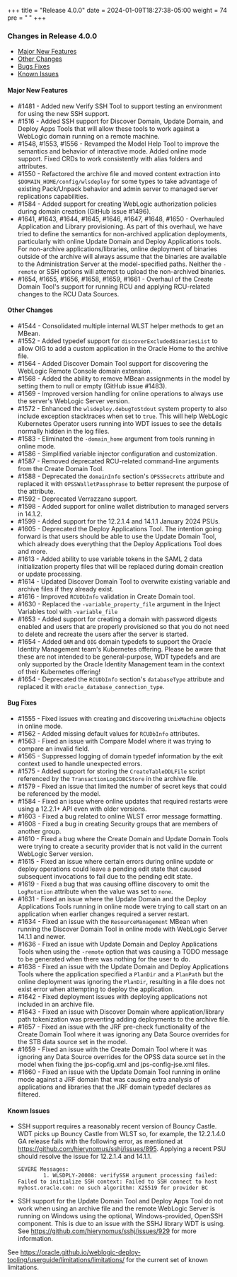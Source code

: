+++
title = "Release 4.0.0"
date = 2024-01-09T18:27:38-05:00
weight = 74
pre = "<b> </b>"
+++


### Changes in Release 4.0.0
- [Major New Features](#major-new-features)
- [Other Changes](#other-changes)
- [Bugs Fixes](#bug-fixes)
- [Known Issues](#known-issues)


#### Major New Features
- #1481 - Added new Verify SSH Tool to support testing an environment for using the new SSH support.
- #1516 - Added SSH support for Discover Domain, Update Domain, and Deploy Apps Tools that will allow
          these tools to work against a WebLogic domain running on a remote machine.
- #1548, #1553, #1556 - Revamped the Model Help Tool to improve the semantics and behavior of interactive mode.
                 Added online mode support.  Fixed CRDs to work consistently with alias folders and attributes.
- #1550 - Refactored the archive file and moved content extraction into `$DOMAIN_HOME/config/wlsdeploy` for some types
          to take advantage of existing Pack/Unpack behavior and admin server to managed server replications capabilities.
- #1584 - Added support for creating WebLogic authorization policies during domain creation (GitHub issue #1496).
- #1641, #1643, #1644, #1645, #1646, #1647, #1648, #1650 - Overhauled Application and Library provisioning.  As part of
          this overhaul, we have tried to define the semantics for non-archived application deployments, particularly
          with online Update Domain and Deploy Applications tools.  For non-archive applications/libraries, online deployment of
          binaries outside of the archive will always assume that the binaries are available to the Administration Server at the
          model-specified paths.  Neither the `-remote` or SSH options will attempt to upload the non-archived binaries.
- #1654, #1655, #1656, #1658, #1659, #1661 - Overhaul of the Create Domain Tool's support for running RCU and applying
          RCU-related changes to the RCU Data Sources.

#### Other Changes
- #1544 - Consolidated multiple internal WLST helper methods to get an MBean.
- #1552 - Added typedef support for `discoverExcludedBinariesList` to allow OIG to add a custom application in the
          Oracle Home to the archive file.
- #1564 - Added Discover Domain Tool support for discovering the WebLogic Remote Console domain extension.
- #1568 - Added the ability to remove MBean assignments in the model by setting them to null or empty (GitHub issue #1483).
- #1569 - Improved version handling for online operations to always use the server's WebLogic Server version.
- #1572 - Enhanced the `wlsdeploy.debugToStdout` system property to also include exception stacktraces when set to `true`.
          This will help WebLogic Kubernetes Operator users running into WDT issues to see the details normally hidden in
          the log files.
- #1583 - Eliminated the `-domain_home` argument from tools running in online mode.
- #1586 - Simplified variable injector configuration and customization.
- #1587 - Removed deprecated RCU-related command-line arguments from the Create Domain Tool.
- #1588 - Deprecated the `domainInfo` section's `OPSSSecrets` attribute and replaced it with `OPSSWalletPassphrase` to
          better represent the purpose of the attribute.
- #1592 - Deprecated Verrazzano support.
- #1598 - Added support for online wallet distribution to managed servers in 14.1.2.
- #1599 - Added support for the 12.2.1.4 and 14.1.1 January 2024 PSUs.
- #1605 - Deprecated the Deploy Applications Tool.  The intention going forward is that users should be able to use
          the Update Domain Tool, which already does everything that the Deploy Applications Tool does and more.
- #1613 - Added ability to use variable tokens in the SAML 2 data initialization property files that will be replaced
          during domain creation or update processing.
- #1614 - Updated Discover Domain Tool to overwrite existing variable and archive files if they already exist. 
- #1616 - Improved `RCUDbInfo` validation in Create Domain tool.
- #1630 - Replaced the `-variable_property_file` argument in the Inject Variables tool with `-variable_file`
- #1653 - Added support for creating a domain with password digests enabled and users that are properly provisioned so
          that you do not need to delete and recreate the users after the server is started.
- #1654 - Added `OAM` and `OIG` domain typedefs to support the Oracle Identity Management team's Kubernetes offering.
          Please be aware that these are not intended to be general-purpose, WDT typedefs and are only supported by
          the Oracle Identity Management team in the context of their Kubernetes offering!
- #1654 - Deprecated the `RCUDbInfo` section's `databaseType` attribute and replaced it 
          with `oracle_database_connection_type`.  
 
#### Bug Fixes
- #1555 - Fixed issues with creating and discovering `UnixMachine` objects in online mode.
- #1562 - Added missing default values for `RCUDbInfo` attributes.
- #1563 - Fixed an issue with Compare Model where it was trying to compare an invalid field.
- #1565 - Suppressed logging of domain typedef information by the exit context used to handle unexpected errors.
- #1575 - Added support for storing the `CreateTableDDLFile` script referenced by the `TransactionLogJDBCStore` in the
          archive file.
- #1579 - Fixed an issue that limited the number of secret keys that could be referenced by the model. 
- #1584 - Fixed an issue where online updates that required restarts were using a 12.2.1+ API even with older versions.
- #1603 - Fixed a bug related to online WLST error message formatting.
- #1608 - Fixed a bug in creating Security groups that are members of another group.
- #1610 - Fixed a bug where the Create Domain and Update Domain Tools were trying to create a security provider that
          is not valid in the current WebLogic Server version.
- #1615 - Fixed an issue where certain errors during online update or deploy operations could leave a pending edit
          state that caused subsequent invocations to fail due to the pending edit state.
- #1619 - Fixed a bug that was causing offline discovery to omit the `LogRotation` attribute when the value was set to `none`.
- #1631 - Fixed an issue where the Update Domain and the Deploy Applications Tools running in online mode were trying to
          call start on an application when earlier changes required a server restart.
- #1634 - Fixed an issue with the `ResourceManagement` MBean when running the Discover Domain Tool in online mode with
          WebLogic Server 14.1.1 and newer.
- #1636 - Fixed an issue with Update Domain and Deploy Applications Tools when using the `-remote` option that was
          causing a TODO message to be generated when there was nothing for the user to do.
- #1638 - Fixed an issue with the Update Domain and Deploy Applications Tools where the application specified a
         `PlanDir` and a `PlanPath` but the online deployment was ignoring the `PlanDir`, resulting in a file does
          not exist error when attempting to deploy the application.
- #1642 - Fixed deployment issues with deploying applications not included in an archive file.
- #1643 - Fixed an issue with Discover Domain where application/library path tokenization was preventing adding
          deployments to the archive file.
- #1657 - Fixed an issue with the JRF pre-check functionality of the Create Domain Tool where it was ignoring any Data 
          Source overrides for the STB data source set in the model.
- #1659 - Fixed an issue with the Create Domain Tool where it was ignoring any Data Source overrides for the OPSS data
          source set in the model when fixing the jps-copfig.xml and jps-config-jse.xml files.
- #1660 - Fixed an issue with the Update Domain Tool running in online mode against a JRF domain that was causing extra
          analysis of applications and libraries that the JRF domain typedef declares as filtered.

#### Known Issues
- SSH support requires a reasonably recent version of Bouncy Castle.  WDT picks up Bouncy Castle from WLST so, for example,
  the 12.2.1.4.0 GA release fails with the following error, as mentioned at https://github.com/hierynomus/sshj/issues/895.
  Applying a recent PSU should resolve the issue for 12.2.1.4 and 14.1.1.

  ```shell
  SEVERE Messages:
          1. WLSDPLY-20008: verifySSH argument processing failed: Failed to initialize SSH context: Failed to SSH connect to host myhost.oracle.com: no such algorithm: X25519 for provider BC
  ```

- SSH support for the Update Domain Tool and Deploy Apps Tool do not work when using an archive file and the remote 
  WebLogic Server is running on Windows using the optional, Windows-provided, OpenSSH component.  This is due to an
  issue with the SSHJ library WDT is using.  See https://github.com/hierynomus/sshj/issues/929 for more information.

See https://oracle.github.io/weblogic-deploy-tooling/userguide/limitations/limitations/ for the current set of known limitations.

